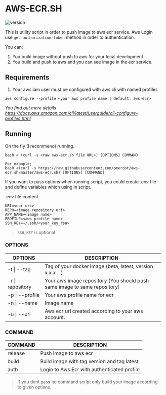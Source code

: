 # AWS-ECR.SH


![version](https://img.shields.io/badge/0.1.3-version-brightgreen)


This is utility script in order to push image to aws ecr service. 
Aws Login use `get-authorization-token` method in order to authentication.

You can;
1. You build image without push to aws for your local development 
2. You build and push to aws and you can see image in the ecr service.

## Requirements

1. Your aws iam user must be configured with aws cli with named profiles

```text
aws configure --profile <your aws profile name | default: aws-ecr>
```

_You find out more details https://docs.aws.amazon.com/cli/latest/userguide/cli-configure-profiles.html_

## Running

On the fly (I recommend) running.
```text
bash < (curl -s <raw aws-ecr.sh file URL>) [OPTIONS] COMMAND

For example;
bash <(curl -s https://raw.githubusercontent.com/omeroot/aws-ecr.sh/master/aws-ecr.sh) [OPTIONS] [COMMAND]

```

If you want to pass options when running script, you could create .env file and define variables which using in script.

.env file content
```text
URI=<ecr uri>
REPO=<image repository uri>
APP_NAME=<image name>
PROFILE=<aws profile name>
SSH_KEY=~/.ssh/<your_key_rsa>
```
> `SSH_KEY` is optional 

### OPTIONS

| OPTIONS            	| DESCRIPTION                                                               	|
|--------------------	|---------------------------------------------------------------------------	|
| -t \| --tag        	| Tag of your docker image (beta, latest, version x.x.x ...)                	|
| -r \| --repository 	| Your aws image repository (You should push same image to same repository) 	|
| -p \| --profile		 	| Your aws profile name for ecr																							 	|
| -n \| --name       	| Image name                                                                	|
| -u \| --uri        	| Aws ecr url created according to your aws account.                        	|

### COMMAND

| COMMAND 	| DESCRIPTION                                 	|
|---------	|---------------------------------------------	|
| release 	| Push image to aws ecr                       	|
| build   	| Build image with tag version and tag latest 	|
| auth    	| Login to Aws Ecr with authenticated profile  	|


> If you dont pass no command script only build your image according to given options.

